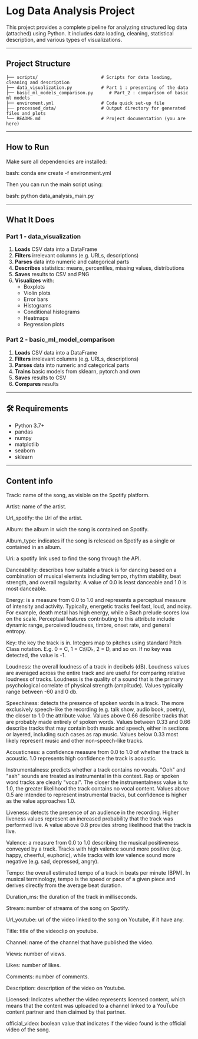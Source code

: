 
# Log Data Analysis Project

This project provides a complete pipeline for analyzing structured log data (attached) using Python. It includes data loading, cleaning, statistical description, and various types of visualizations.

---

## Project Structure

```
├── scripts/                 		# Scripts for data loading, cleaning and description
├── data_visualization.py    		# Part 1 : presenting of the data
├── basic_ml_models_comparison.py      # Part_2 : comparison of basic ml models
├── enviroment.yml          		# Coda quick set-up file
├── processed_data/          		# Output directory for generated files and plots
└── README.md               		# Project documentation (you are here)
```

---

## How to Run

Make sure all dependencies are installed:

bash: conda env create -f environment.yml

Then you can run the main script using:

bash: python data_analysis_main.py

---

## What It Does

### Part 1 - data_visualization

1. **Loads** CSV data into a DataFrame
2. **Filters** irrelevant columns (e.g. URLs, descriptions)
3. **Parses** data into numeric and categorical parts
4. **Describes** statistics: means, percentiles, missing values, distributions
5. **Saves** results to CSV and PNG
6. **Visualizes** with:
   - Boxplots
   - Violin plots
   - Error bars
   - Histograms
   - Conditional histograms
   - Heatmaps
   - Regression plots

### Part 2 - basic_ml_model_comparison

1. **Loads** CSV data into a DataFrame
2. **Filters** irrelevant columns (e.g. URLs, descriptions)
3. **Parses** data into numeric and categorical parts
4. **Trains** basic models from sklearn, pytorch and own
5. **Saves** results to CSV
6. **Compares** results
---

## 🛠️ Requirements

- Python 3.7+
- pandas
- numpy
- matplotlib
- seaborn
- sklearn

---
## Content info

Track: name of the song, as visible on the Spotify platform.

Artist: name of the artist.

Url_spotify: the Url of the artist.

Album: the album in wich the song is contained on Spotify.

Album_type: indicates if the song is relesead on Spotify as a single or contained in an album.

Uri: a spotify link used to find the song through the API.

Danceability: describes how suitable a track is for dancing based on a combination of musical elements including tempo, rhythm stability, beat strength, and overall regularity. A value of 0.0 is least danceable and 1.0 is most danceable.

Energy: is a measure from 0.0 to 1.0 and represents a perceptual measure of intensity and activity. Typically, energetic tracks feel fast, loud, and noisy. For example, death metal has high energy, while a Bach prelude scores low on the scale. Perceptual features contributing to this attribute include dynamic range, perceived loudness, timbre, onset rate, and general entropy.

Key: the key the track is in. Integers map to pitches using standard Pitch Class notation. E.g. 0 = C, 1 = C♯/D♭, 2 = D, and so on. If no key was detected, the value is -1.

Loudness: the overall loudness of a track in decibels (dB). Loudness values are averaged across the entire track and are useful for comparing relative loudness of tracks. Loudness is the quality of a sound that is the primary psychological correlate of physical strength (amplitude). Values typically range between -60 and 0 db.

Speechiness: detects the presence of spoken words in a track. The more exclusively speech-like the recording (e.g. talk show, audio book, poetry), the closer to 1.0 the attribute value. Values above 0.66 describe tracks that are probably made entirely of spoken words. Values between 0.33 and 0.66 describe tracks that may contain both music and speech, either in sections or layered, including such cases as rap music. Values below 0.33 most likely represent music and other non-speech-like tracks.

Acousticness: a confidence measure from 0.0 to 1.0 of whether the track is acoustic. 1.0 represents high confidence the track is acoustic.

Instrumentalness: predicts whether a track contains no vocals. "Ooh" and "aah" sounds are treated as instrumental in this context. Rap or spoken word tracks are clearly "vocal". The closer the instrumentalness value is to 1.0, the greater likelihood the track contains no vocal content. Values above 0.5 are intended to represent instrumental tracks, but confidence is higher as the value approaches 1.0.

Liveness: detects the presence of an audience in the recording. Higher liveness values represent an increased probability that the track was performed live. A value above 0.8 provides strong likelihood that the track is live.

Valence: a measure from 0.0 to 1.0 describing the musical positiveness conveyed by a track. Tracks with high valence sound more positive (e.g. happy, cheerful, euphoric), while tracks with low valence sound more negative (e.g. sad, depressed, angry).

Tempo: the overall estimated tempo of a track in beats per minute (BPM). In musical terminology, tempo is the speed or pace of a given piece and derives directly from the average beat duration.

Duration_ms: the duration of the track in milliseconds.

Stream: number of streams of the song on Spotify.

Url_youtube: url of the video linked to the song on Youtube, if it have any.

Title: title of the videoclip on youtube.

Channel: name of the channel that have published the video.

Views: number of views.

Likes: number of likes.

Comments: number of comments.

Description: description of the video on Youtube.

Licensed: Indicates whether the video represents licensed content, which means that the content was uploaded to a channel linked to a YouTube content partner and then claimed by that partner.

official_video: boolean value that indicates if the video found is the official video of the song.

